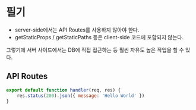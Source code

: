 # 필기

- server-side에서는 API Routes를 사용하지 않아야 한다.
- getStaticProps / getStaticPaths 등은 client-side 코드에 포함되지 않는다.

그렇기에 서버 사이드에서는 DB에 직접 접근하는 등 훨씬 자유도 높은 작업을 할 수 있다.

## API Routes

```javascript
export default function handler(req, res) {
    res.status(200).json({ message: 'Hello World' })
}
```